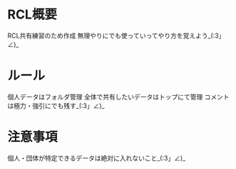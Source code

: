 # RCL概要
RCL共有練習のため作成
無理やりにでも使っていってやり方を覚えよう_(:3」∠)_

# ルール
個人データはフォルダ管理
全体で共有したいデータはトップにて管理
コメントは極力・強引にでも残す_(:3」∠)_

# 注意事項
個人・団体が特定できるデータは絶対に入れないこと_(:3」∠)_
